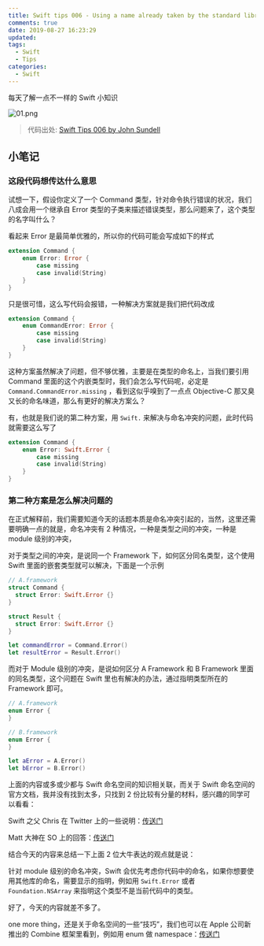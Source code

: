 ```yaml
---
title: Swift tips 006 - Using a name already taken by the standard library
comments: true
date: 2019-08-27 16:23:29
updated:
tags:
  - Swift
  - Tips
categories:
  - Swift
---
```


每天了解一点不一样的 Swift 小知识

<!-- more -->

![01.png](01.png)

> 代码出处: [Swift Tips 006 by John Sundell](https://github.com/JohnSundell/SwiftTips#6-using-a-name-already-taken-by-the-standard-library)

## 小笔记

### 这段代码想传达什么意思

试想一下，假设你定义了一个 Command 类型，针对命令执行错误的状况，我们八成会用一个继承自 Error 类型的子类来描述错误类型，那么问题来了，这个类型的名字叫什么？

看起来 Error 是最简单优雅的，所以你的代码可能会写成如下的样式

```Swift
extension Command {
    enum Error: Error {
        case missing
        case invalid(String)
    }
}
```

只是很可惜，这么写代码会报错，一种解决方案就是我们把代码改成

```Swift
extension Command {
    enum CommandError: Error {
        case missing
        case invalid(String)
    }
}
```

这种方案虽然解决了问题，但不够优雅，主要是在类型的命名上，当我们要引用 Command 里面的这个内嵌类型时，我们会怎么写代码呢，必定是 `Command.CommandError.missing` ，看到这似乎嗅到了一点点 Objective-C 那又臭又长的命名味道，那么有更好的解决方案么？

有，也就是我们说的第二种方案，用 `Swift.` 来解决与命名冲突的问题，此时代码就需要这么写了

```Swift
extension Command {
    enum Error: Swift.Error {
        case missing
        case invalid(String)
    }
}
```

### 第二种方案是怎么解决问题的

在正式解释前，我们需要知道今天的话题本质是命名冲突引起的，当然，这里还需要明确一点的就是，命名冲突有 2 种情况，一种是类型之间的冲突，一种是 module 级别的冲突，

对于类型之间的冲突，是说同一个 Framework 下，如何区分同名类型，这个使用 Swift 里面的嵌套类型就可以解决，下面是一个示例

```Swift
// A.framework
struct Command {
  struct Error: Swift.Error {}
}

struct Result {
  struct Error: Swift.Error {}
}

let commandError = Command.Error()
let resultError = Result.Error()
```

而对于 Module 级别的冲突，是说如何区分 A Framework 和 B Framework 里面的同名类型，这个问题在 Swift 里也有解决的办法，通过指明类型所在的 Framework 即可。

```Swift
// A.framework
enum Error {
}

// B.framework
enum Error {
}

let aError = A.Error()
let bError = B.Error()
```

上面的内容或多或少都与 Swift 命名空间的知识相关联，而关于 Swift 命名空间的官方文档，我并没有找到太多，只找到 2 份比较有分量的材料，感兴趣的同学可以看看：

Swift 之父 Chris 在 Twitter 上的一些说明：[传送门](https://twitter.com/clattner_llvm/status/474730716941385729)

Matt 大神在 SO 上的回答：[传送门](https://stackoverflow.com/questions/24002821/how-to-use-namespaces-in-swift/24293236#24293236) 

结合今天的内容来总结一下上面 2 位大牛表达的观点就是说：

针对 module 级别的命名冲突，Swift 会优先考虑你代码中的命名，如果你想要使用其他库的命名，需要显示的指明，例如用 `Swift.Error` 或者 `Foundation.NSArray` 来指明这个类型不是当前代码中的类型。

好了，今天的内容就差不多了。

one more thing，还是关于命名空间的一些“技巧”，我们也可以在 Apple 公司新推出的 Combine 框架里看到，例如用 enum 做 namespace：[传送门](https://developer.apple.com/documentation/combine/publishers)
